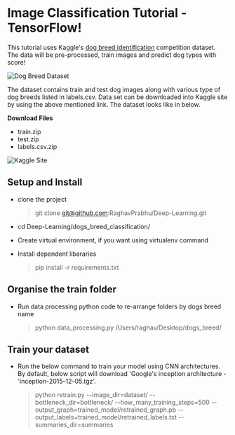 # Image Classification Tutorial - TensorFlow!
This tutorial uses Kaggle's [dog breed identification](https://www.kaggle.com/c/dog-breed-identification) competition dataset. The data will be pre-processed, train images and predict dog types with score! 

![Dog Breed Dataset](https://github.com/RaghavPrabhu/Deep-Learning/blob/master/dogs_breed_classification/img/dogs_type_small.png)

The dataset contains train and test dog images along with various type of dog breeds listed in labels.csv. Data set can be downloaded into Kaggle site by using the above mentioned link. The dataset looks like in below. 

**Download Files**
 - train.zip
 - test.zip
 - labels.csv.zip
 
 ![Kaggle Site](https://github.com/RaghavPrabhu/Deep-Learning/blob/master/dogs_breed_classification/img/kaggle_site.png)
 
 ## Setup and Install
 - clone the project 
   > git clone git@github.com:RaghavPrabhu/Deep-Learning.git 
    
 - cd Deep-Learning/dogs_breed_classification/
 
 - Create virtual environment, if you want using virtualenv command
 - Install dependent libararies
   > pip install -r requirements.txt
    
 ## Organise the train folder
 - Run data processing python code to re-arrange folders by dogs breed name
 
   > python data_processing.py /Users/raghav/Desktop/dogs_breed/ 
 
 ## Train your dataset
 - Run the below command to train your model using CNN architectures. By default, below script will download 'Google's inception architecture - 'inception-2015-12-05.tgz'.
 
   > python retrain.py --image_dir=dataset/ --bottleneck_dir=bottleneck/ --how_many_training_steps=500 --output_graph=trained_model/retrained_graph.pb --output_labels=trained_model/retrained_labels.txt --summaries_dir=summaries
 
